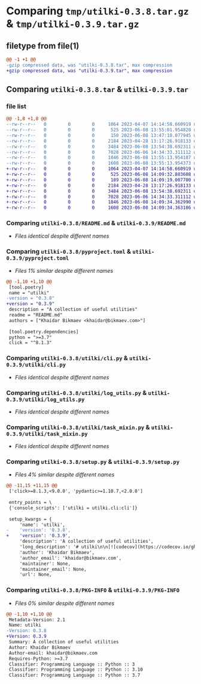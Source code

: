# Comparing `tmp/utilki-0.3.8.tar.gz` & `tmp/utilki-0.3.9.tar.gz`

## filetype from file(1)

```diff
@@ -1 +1 @@
-gzip compressed data, was "utilki-0.3.8.tar", max compression
+gzip compressed data, was "utilki-0.3.9.tar", max compression
```

## Comparing `utilki-0.3.8.tar` & `utilki-0.3.9.tar`

### file list

```diff
@@ -1,8 +1,8 @@
--rw-r--r--   0        0        0     1064 2023-04-07 14:14:58.660919 utilki-0.3.8/README.md
--rw-r--r--   0        0        0      525 2023-06-08 13:55:01.954820 utilki-0.3.8/pyproject.toml
--rw-r--r--   0        0        0      150 2023-06-08 13:47:10.077945 utilki-0.3.8/utilki/__init__.py
--rw-r--r--   0        0        0     2184 2023-04-28 13:17:26.918133 utilki-0.3.8/utilki/cli.py
--rw-r--r--   0        0        0     3484 2023-06-08 13:54:38.692311 utilki-0.3.8/utilki/log_utils.py
--rw-r--r--   0        0        0     7028 2023-06-06 14:34:33.311112 utilki-0.3.8/utilki/task_mixin.py
--rw-r--r--   0        0        0     1846 2023-06-08 13:55:13.954187 utilki-0.3.8/setup.py
--rw-r--r--   0        0        0     1608 2023-06-08 13:55:13.954373 utilki-0.3.8/PKG-INFO
+-rw-r--r--   0        0        0     1064 2023-04-07 14:14:58.660919 utilki-0.3.9/README.md
+-rw-r--r--   0        0        0      525 2023-06-08 14:09:32.883608 utilki-0.3.9/pyproject.toml
+-rw-r--r--   0        0        0      189 2023-06-08 14:09:19.007700 utilki-0.3.9/utilki/__init__.py
+-rw-r--r--   0        0        0     2184 2023-04-28 13:17:26.918133 utilki-0.3.9/utilki/cli.py
+-rw-r--r--   0        0        0     3484 2023-06-08 13:54:38.692311 utilki-0.3.9/utilki/log_utils.py
+-rw-r--r--   0        0        0     7028 2023-06-06 14:34:33.311112 utilki-0.3.9/utilki/task_mixin.py
+-rw-r--r--   0        0        0     1846 2023-06-08 14:09:34.362990 utilki-0.3.9/setup.py
+-rw-r--r--   0        0        0     1608 2023-06-08 14:09:34.363186 utilki-0.3.9/PKG-INFO
```

### Comparing `utilki-0.3.8/README.md` & `utilki-0.3.9/README.md`

 * *Files identical despite different names*

### Comparing `utilki-0.3.8/pyproject.toml` & `utilki-0.3.9/pyproject.toml`

 * *Files 1% similar despite different names*

```diff
@@ -1,10 +1,10 @@
 [tool.poetry]
 name = "utilki"
-version = "0.3.8"
+version = "0.3.9"
 description = "A collection of useful utilities"
 readme = "README.md"
 authors = ["Khaidar Bikmaev <khaidar@bikmaev.com>"]
 
 [tool.poetry.dependencies]
 python = ">=3.7"
 click = "^8.1.3"
```

### Comparing `utilki-0.3.8/utilki/cli.py` & `utilki-0.3.9/utilki/cli.py`

 * *Files identical despite different names*

### Comparing `utilki-0.3.8/utilki/log_utils.py` & `utilki-0.3.9/utilki/log_utils.py`

 * *Files identical despite different names*

### Comparing `utilki-0.3.8/utilki/task_mixin.py` & `utilki-0.3.9/utilki/task_mixin.py`

 * *Files identical despite different names*

### Comparing `utilki-0.3.8/setup.py` & `utilki-0.3.9/setup.py`

 * *Files 4% similar despite different names*

```diff
@@ -11,15 +11,15 @@
 ['click>=8.1.3,<9.0.0', 'pydantic>=1.10.7,<2.0.0']
 
 entry_points = \
 {'console_scripts': ['utilki = utilki.cli:cli']}
 
 setup_kwargs = {
     'name': 'utilki',
-    'version': '0.3.8',
+    'version': '0.3.9',
     'description': 'A collection of useful utilities',
     'long_description': '# utilki\n\n[![codecov](https://codecov.io/gh/realbikmaev/utilki/branch/main/graph/badge.svg?token=VN0UMT7O9A)](https://codecov.io/gh/realbikmaev/utilki)\n\nutils that are frequently used by me and might be useful for others\n\n## installation\n\n```bash\npip install utilki\n```\n\n## TaskMixin\n\nMixin class that adds `create()` classmethod to dataclass you define as your task params. Useful when you have a lot of container based tasks executed on remote clusters (e.g. Kubernetes, Hashicorp Nomad, etc.). It reads task params from environment variables, parses, and validates them. \n\n```python\nfrom utilki import TaskMixin\n\n@dataclass\nclass Task(TaskMixin):\n    ayy: float = 69.69\n    lmao: str = "420"\n\nos.environ["ayy"] = "42.42"\nos.environ["lmao"] = "69"\n\nt = Task.create()\nprint(f"ayy: {t.ayy}, type: {type(t.ayy)}")\n# ayy: 42.42, type: <class \'float\'>\nprint(f"lmao: {t.lmao}, type: {type(t.lmao)}")\n# lmao: 69, type: <class \'str\'>\n```\n\n## Cli\n\n### Venv\n\n```bash\n$ utilki venv 3.8.10\n$ Enter venv name: new_venv\n$ Created venv `new_venv` with Python version 3.8.10\n```',
     'author': 'Khaidar Bikmaev',
     'author_email': 'khaidar@bikmaev.com',
     'maintainer': None,
     'maintainer_email': None,
     'url': None,
```

### Comparing `utilki-0.3.8/PKG-INFO` & `utilki-0.3.9/PKG-INFO`

 * *Files 0% similar despite different names*

```diff
@@ -1,10 +1,10 @@
 Metadata-Version: 2.1
 Name: utilki
-Version: 0.3.8
+Version: 0.3.9
 Summary: A collection of useful utilities
 Author: Khaidar Bikmaev
 Author-email: khaidar@bikmaev.com
 Requires-Python: >=3.7
 Classifier: Programming Language :: Python :: 3
 Classifier: Programming Language :: Python :: 3.10
 Classifier: Programming Language :: Python :: 3.7
```

